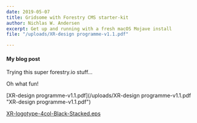 ```yaml
---
date: 2019-05-07
title: Gridsome with Forestry CMS starter-kit
author: Nichlas W. Andersen
excerpt: Get up and running with a fresh macOS Mojave install
file: "/uploads/XR-design programme-v1.1.pdf"

---
```

#### My blog post

Trying this super forestry.io stuff...

Oh what fun!

[XR-design programme-v1.1.pdf](/uploads/XR-design programme-v1.1.pdf "XR-design programme-v1.1.pdf")

[XR-logotype-4col-Black-Stacked.eps](/uploads/XR-logotype-4col-Black-Stacked.eps "XR-logotype-4col-Black-Stacked.eps")